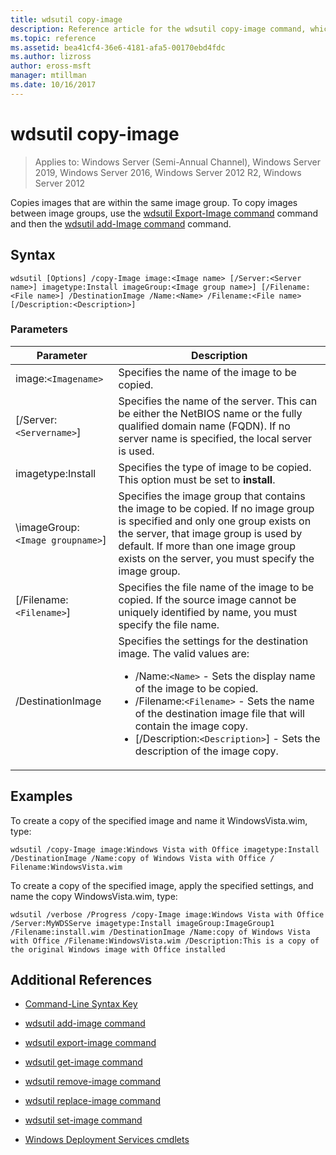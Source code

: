 ```yaml
---
title: wdsutil copy-image
description: Reference article for the wdsutil copy-image command, which copies images that are within the same image group.
ms.topic: reference
ms.assetid: bea41cf4-36e6-4181-afa5-00170ebd4fdc
ms.author: lizross
author: eross-msft
manager: mtillman
ms.date: 10/16/2017
---
```


# wdsutil copy-image

> Applies to: Windows Server (Semi-Annual Channel), Windows Server 2019, Windows Server 2016, Windows Server 2012 R2, Windows Server 2012

Copies images that are within the same image group. To copy images between image groups, use the [wdsutil Export-Image command](wdsutil-export-image.md) command and then the [wdsutil add-Image command](wdsutil-add-image.md) command.

## Syntax

```
wdsutil [Options] /copy-Image image:<Image name> [/Server:<Server name>] imagetype:Install imageGroup:<Image group name>] [/Filename:<File name>] /DestinationImage /Name:<Name> /Filename:<File name> [/Description:<Description>]
```

### Parameters

| Parameter | Description |
|--|--|
| image:`<Imagename>` | Specifies the name of the image to be copied. |
| [/Server:`<Servername>`] | Specifies the name of the server. This can be either the NetBIOS name or the fully qualified domain name (FQDN). If no server name is specified, the local server is used. |
| imagetype:Install | Specifies the type of image to be copied. This option must be set to **install**. |
| \imageGroup:`<Image groupname>`] | Specifies the image group that contains the image to be copied. If no image group is specified and only one group exists on the server, that image group is used by default. If more than one image group exists on the server, you must specify the image group. |
| [/Filename:`<Filename>`] | Specifies the file name of the image to be copied. If the source image cannot be uniquely identified by name, you must specify the file name. |
| /DestinationImage | Specifies the settings for the destination image. The valid values are:<ul><li>/Name:`<Name>` - Sets the display name of the image to be copied.</li><li>/Filename:`<Filename>` - Sets the name of the destination image file that will contain the image copy.</li><li>[/Description:`<Description>`] - Sets the description of the image copy.</li></ul> |

## Examples

To create a copy of the specified image and name it WindowsVista.wim, type:

```
wdsutil /copy-Image image:Windows Vista with Office imagetype:Install /DestinationImage /Name:copy of Windows Vista with Office / Filename:WindowsVista.wim
```

To create a copy of the specified image, apply the specified settings, and name the copy WindowsVista.wim, type:

```
wdsutil /verbose /Progress /copy-Image image:Windows Vista with Office /Server:MyWDSServe imagetype:Install imageGroup:ImageGroup1
/Filename:install.wim /DestinationImage /Name:copy of Windows Vista with Office /Filename:WindowsVista.wim /Description:This is a copy of the original Windows image with Office installed
```

## Additional References

- [Command-Line Syntax Key](command-line-syntax-key.md)

- [wdsutil add-image command](wdsutil-add-image.md)

- [wdsutil export-image command](wdsutil-export-image.md)

- [wdsutil get-image command](wdsutil-get-image.md)

- [wdsutil remove-image command](wdsutil-remove-image.md)

- [wdsutil replace-image command](wdsutil-replace-image.md)

- [wdsutil set-image command](wdsutil-set-image.md)

- [Windows Deployment Services cmdlets](/powershell/module/wds)

